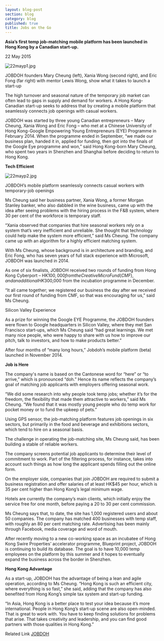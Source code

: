 ```yaml
---
layout: blog-post
section: blog
category: blog
published: true
title: Jobs on the Go
---
```

**Asia’s first temp job-matching mobile platform has been launched in Hong Kong by a Canadian start-up.**

22 May 2015

![22mayp1.jpg]({{site.baseurl}}/media/22mayp1.jpg)

JOBDOH founders Mary Cheung (left), Xania Wong (second right), and Eric Fong (far right) with mentor Lewis Wong, show what it takes to launch a start-up

The high turnover and seasonal nature of the temporary job market can often lead to gaps in supply and demand for workers. A Hong Kong-Canadian start-up seeks to address that by creating a mobile platform that seamlessly connects job openings with casual workers.

JOBDOH was started by three young Canadian entrepreneurs – Mary Cheung, Xania Wong and Eric Fong – who met at a Chinese University of Hong Kong-Google Empowering Young Entrepreneurs (EYE) Programme in February 2014. When the programme ended in September, “we made our business plan, handed it in, applied for funding, then got into the finals of the Google Eye programme and won,” said Hong Kong-born Mary Cheung, who spent two years in Shenzhen and Shanghai before deciding to return to Hong Kong.

**Tech Efficient**

![22mayp2.jpg]({{site.baseurl}}/media/22mayp2.jpg)

JOBDOH’s mobile platform seamlessly connects casual workers with temporary-job openings

Ms Cheung said her business partner, Xania Wong, a former Morgan Stanley banker, who also dabbled in the wine business, came up with the idea after seeing problems with the hiring process in the F&B system, where 30 per cent of the workforce is temporary staff. 

“Xania observed that companies that hire seasonal workers rely on a system that’s very inefficient and unreliable. She thought that technology could help make the system more efficient,” said Ms Cheung. The company came up with an algorithm for a highly efficient matching system. 

With Ms Cheung, whose background is in architecture and branding, and Eric Fong, who has seven years of full stack experience with Microsoft, JOBDOH was launched in 2014. 

As one of six finalists, JOBDOH received two rounds of funding from Hong Kong Cyberport – HK$100,000 from the Creative Micro Fund (CMF), and an additional HK$300,000 from the incubation programme in December.

“It all came together; we registered our business the day after we received our first round of funding from CMF, so that was encouraging for us,” said Ms Cheung.

Silicon Valley Experience

As a prize for winning the Google EYE Programme, the JOBDOH founders were flown to Google headquarters in Silicon Valley, where they met San Francisco start-ups, which Ms Cheung said “had great learnings. We met many nice people, who were happy to share with us how to improve our pitch, talk to investors, and how to make products better.”

After four months of “many long hours,” Jobdoh’s mobile platform (beta) launched in November 2014.

**Job is Here**

The company's name is based on the Cantonese word for “here” or “to arrive,” which is pronounced “doh.” Hence its name reflects the company’s goal of matching job applicants with employers offering seasonal work.

“We did some research into why people took temp jobs; whether it’s for the freedom, the flexibility that made them attractive to workers,” said Ms Cheung. “We found that it was mostly young people who do temp work for pocket money or to fund the upkeep of pets.”

Using GPS sensor, the job-matching platform features job openings in six sectors, but primarily in the food and beverage and exhibitions sectors, which tend to hire on a seasonal basis. 

The challenge in operating the job-matching site, Ms Cheung said, has been building a stable of reliable workers. 

The company screens potential job applicants to determine their level of commitment to work. Part of the filtering process, for instance, takes into account such things as how long the applicant spends filling out the online form.

On the employer side, companies that join JOBDOH are required to submit a business registration and offer salaries of at least HK$45 per hour, which is 35 per cent higher than Hong Kong’s legal minimum wage.

Hotels are currently the company’s main clients, which initially enjoy the service free for one month, before paying a 20 to 30 per cent commission. 

Ms Cheung says that, to date, the site has 1,000 registered users and about 50 companies. The company has matched 400 businesses with temp staff, with roughly an 80 per cent matching rate. Advertising has been mainly through Facebook, media coverage and word of mouth. 

After recently moving to a new co-working space as an incubatee of Hong Kong Swire Properties’ accelerator programme, Blueprint project, JOBDOH is continuing to build its database. The goal is to have 10,000 temp employees on the platform by this summer and it hopes to eventually expand the business across the border in Shenzhen.

**Hong Kong Advantage**

As a start-up, JOBDOH has the advantage of being a lean and agile operation, according to Ms Cheung. “Hong Kong is such an efficient city, where everything is so fast,” she said, adding that the company has also benefited from Hong Kong’s simple tax system and start-up funding. 

“In Asia, Hong Kong is a better place to test your idea because it’s more international. People in Hong Kong’s start-up scene are also open-minded. That is great to work with. You have to keep finding solutions for problems that arise. That takes creativity and leadership, and you can find good partners with those qualities in Hong Kong.”

Related Link
[JOBDOH](https://www.jobdoh.com/frontpage/?lang=eng)
